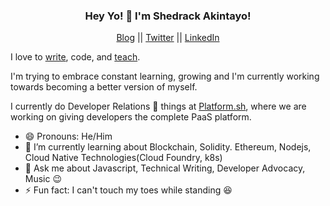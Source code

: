 <h3 align="center"> Hey Yo! 👋  I'm Shedrack Akintayo! </h3>

<p align="center">
  <a href="https://sheddy.xyz">Blog</a> ||
  <a href="https://twitter.com/coder_blvck">Twitter</a> ||
  <a href="https://linkedin.com/in/shedrackakintayo">LinkedIn</a> 
</p>

I love to [write](https://sheddy.xyz), code, and [teach](https://sheddy.xyz/pages/talks).

I'm trying to embrace constant learning, growing and I'm currently working towards becoming a better version of myself.

I currently do Developer Relations 🥑 things at [Platform.sh](https://platform.sh), where we are working on giving developers the complete PaaS platform.

- 😄 Pronouns: He/Him
- 🌱 I’m currently learning about Blockchain, Solidity. Ethereum, Nodejs, Cloud Native Technologies(Cloud Foundry, k8s)
- 💬 Ask me about Javascript, Technical Writing, Developer Advocacy, Music 😉
- ⚡ Fun fact: I can't touch my toes while standing 😆



<!--
**hacktivist123/hacktivist123** is a ✨ _special_ ✨ repository because its `README.md` (this file) appears on your GitHub profile.

Here are some ideas to get you started:

- 🔭 I’m currently working on ...
- 🌱 I’m currently learning ...
- 👯 I’m looking to collaborate on ...
- 🤔 I’m looking for help with ...
- 💬 Ask me about ...
- 📫 How to reach me: ...
- 😄 Pronouns: ...
- ⚡ Fun fact: ...
-->
